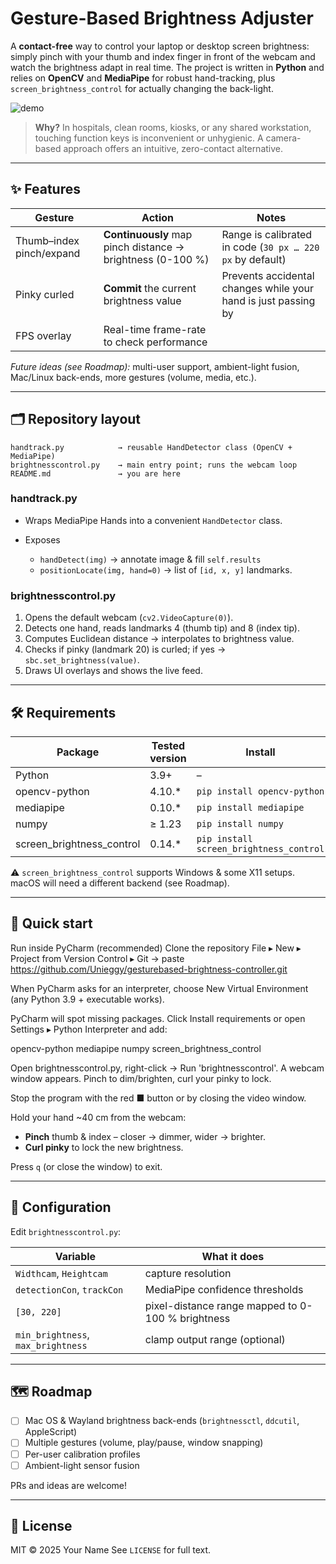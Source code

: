 # Gesture-Based Brightness Adjuster

A **contact-free** way to control your laptop or desktop screen brightness: simply pinch with your thumb and index finger in front of the webcam and watch the brightness adapt in real time.
The project is written in **Python** and relies on **OpenCV** and **MediaPipe** for robust hand-tracking, plus `screen_brightness_control` for actually changing the back-light.

![demo](docs/demo.gif)

> **Why?**
> In hospitals, clean rooms, kiosks, or any shared workstation, touching function keys is inconvenient or unhygienic.
> A camera-based approach offers an intuitive, zero-contact alternative.

---

## ✨ Features

| Gesture                  | Action                                                     | Notes                                                          |
| ------------------------ | ---------------------------------------------------------- | -------------------------------------------------------------- |
| Thumb–index pinch/expand | **Continuously** map pinch distance → brightness (0-100 %) | Range is calibrated in code (`30 px … 220 px` by default)      |
| Pinky curled             | **Commit** the current brightness value                    | Prevents accidental changes while your hand is just passing by |
| FPS overlay              | Real-time frame-rate to check performance                  |                                                                |

*Future ideas (see Roadmap):*
multi-user support, ambient-light fusion, Mac/Linux back-ends, more gestures (volume, media, etc.).

---

## 🗂️ Repository layout

```
handtrack.py            → reusable HandDetector class (OpenCV + MediaPipe)
brightnesscontrol.py    → main entry point; runs the webcam loop
README.md               → you are here
```

### handtrack.py

* Wraps MediaPipe Hands into a convenient `HandDetector` class.
* Exposes

  * `handDetect(img)` → annotate image & fill `self.results`
  * `positionLocate(img, hand=0)` → list of `[id, x, y]` landmarks.

### brightnesscontrol.py

1. Opens the default webcam (`cv2.VideoCapture(0)`).
2. Detects one hand, reads landmarks 4 (thumb tip) and 8 (index tip).
3. Computes Euclidean distance → interpolates to brightness value.
4. Checks if pinky (landmark 20) is curled; if yes → `sbc.set_brightness(value)`.
5. Draws UI overlays and shows the live feed.

---

## 🛠 Requirements

| Package                     | Tested version | Install                                 |
| --------------------------- | -------------- | --------------------------------------- |
| Python                      | 3.9+           | –                                       |
| opencv-python               | 4.10.\*        | `pip install opencv-python`             |
| mediapipe                   | 0.10.\*        | `pip install mediapipe`                 |
| numpy                       | ≥ 1.23         | `pip install numpy`                     |
| screen\_brightness\_control | 0.14.\*        | `pip install screen_brightness_control` |

⚠️ `screen_brightness_control` supports Windows & some X11 setups. macOS will need a different backend (see Roadmap).

---

## 🚀 Quick start

Run inside PyCharm (recommended)
Clone the repository
File ▸ New ▸ Project from Version Control ▸ Git → paste
https://github.com/Unieggy/gesturebased-brightness-controller.git

When PyCharm asks for an interpreter, choose New Virtual Environment
(any Python 3.9 + executable works).

PyCharm will spot missing packages. Click Install requirements or open
Settings ▸ Python Interpreter and add:

opencv-python
mediapipe
numpy
screen_brightness_control

Open brightnesscontrol.py, right-click → Run 'brightnesscontrol'.
A webcam window appears. Pinch to dim/brighten, curl your pinky to lock.

Stop the program with the red ■ button or by closing the video window.

Hold your hand \~40 cm from the webcam:

* **Pinch** thumb & index – closer → dimmer, wider → brighter.
* **Curl pinky** to lock the new brightness.

Press `q` (or close the window) to exit.

---

## 🧩 Configuration

Edit `brightnesscontrol.py`:

| Variable                           | What it does                                      |
| ---------------------------------- | ------------------------------------------------- |
| `Widthcam`, `Heightcam`            | capture resolution                                |
| `detectionCon`, `trackCon`         | MediaPipe confidence thresholds                   |
| `[30, 220]`                        | pixel-distance range mapped to 0-100 % brightness |
| `min_brightness`, `max_brightness` | clamp output range (optional)                     |

---

## 🗺 Roadmap

* [ ] Mac OS & Wayland brightness back-ends (`brightnessctl`, `ddcutil`, AppleScript)
* [ ] Multiple gestures (volume, play/pause, window snapping)
* [ ] Per-user calibration profiles
* [ ] Ambient-light sensor fusion

PRs and ideas are welcome!

---

## 📝 License

MIT © 2025 Your Name
See `LICENSE` for full text.
